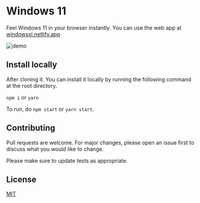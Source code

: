 # Windows 11

Feel Windows 11 in your browser instantly. You can use the web app at [windowsxi.netlify.app](https://windowsxi.netlify.app)

<img src="https://github.com/41y08h/windows-11/blob/master/animation.gif?raw=true" alt="demo" />

## Install locally

After cloning it. You can install it locally by running the following command at the root directory.

`npm i` or `yarn`

To run, do `npm start` or `yarn start`.

## Contributing
Pull requests are welcome. For major changes, please open an issue first to discuss what you would like to change.

Please make sure to update tests as appropriate.

## License
[MIT](https://choosealicense.com/licenses/mit/)
